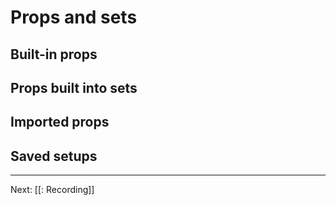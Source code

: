 # Props and sets

## Built-in props

## Props built into sets

## Imported props

## Saved setups

---

Next: [[: Recording]]
